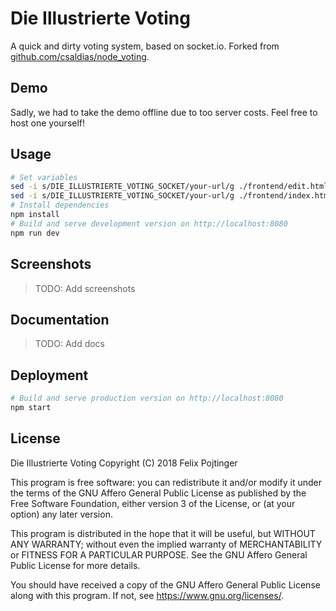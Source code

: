 # Die Illustrierte Voting

A quick and dirty voting system, based on socket.io. Forked from [github.com/csaldias/node_voting](https://github.com/csaldias/node_voting).

## Demo

Sadly, we had to take the demo offline due to too server costs. Feel free to host one yourself!

## Usage

```bash
# Set variables
sed -i s/DIE_ILLUSTRIERTE_VOTING_SOCKET/your-url/g ./frontend/edit.html # Use your own URL here (i.e. https://die-illustrierte-voting1.openshiftapps.com/ or just your / if it's localhost)
sed -i s/DIE_ILLUSTRIERTE_VOTING_SOCKET/your-url/g ./frontend/index.html
# Install dependencies
npm install
# Build and serve development version on http://localhost:8080
npm run dev
```

## Screenshots

> TODO: Add screenshots

## Documentation

> TODO: Add docs

## Deployment

```bash
# Build and serve production version on http://localhost:8080
npm start
```

## License

Die Illustrierte Voting
Copyright (C) 2018 Felix Pojtinger

This program is free software: you can redistribute it and/or modify it under the terms of the GNU Affero General Public License as published by the Free Software Foundation, either version 3 of the License, or (at your option) any later version.

This program is distributed in the hope that it will be useful, but WITHOUT ANY WARRANTY; without even the implied warranty of MERCHANTABILITY or FITNESS FOR A PARTICULAR PURPOSE. See the GNU Affero General Public License for more details.

You should have received a copy of the GNU Affero General Public License along with this program. If not, see <https://www.gnu.org/licenses/>.
